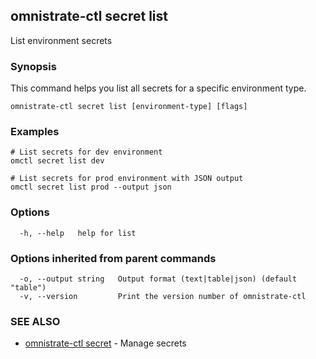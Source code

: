 ## omnistrate-ctl secret list

List environment secrets

### Synopsis

This command helps you list all secrets for a specific environment type.

```
omnistrate-ctl secret list [environment-type] [flags]
```

### Examples

```
# List secrets for dev environment
omctl secret list dev

# List secrets for prod environment with JSON output
omctl secret list prod --output json
```

### Options

```
  -h, --help   help for list
```

### Options inherited from parent commands

```
  -o, --output string   Output format (text|table|json) (default "table")
  -v, --version         Print the version number of omnistrate-ctl
```

### SEE ALSO

* [omnistrate-ctl secret](omnistrate-ctl_secret.md)	 - Manage secrets

